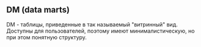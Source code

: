 ## DM (data marts)

DM - таблицы, приведенные в так называемый "витринный" вид. Доступны для пользователей, поэтому имеют минималистическую, но при этом понятную структуру. 